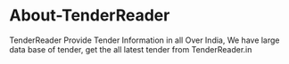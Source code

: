 About-TenderReader
==================

TenderReader Provide Tender Information in all Over India, We have large data base of tender, get the all latest tender from TenderReader.in
